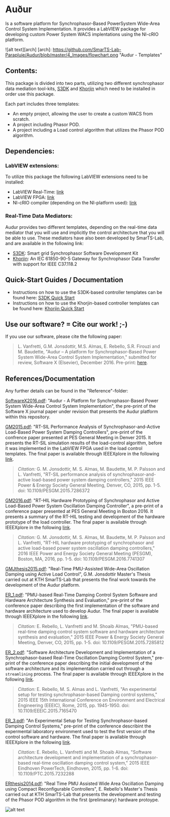 # Auður
Is a software platform for Synchrophasor-Based PowerSystem Wide-Area Control System Implementation.
It provides a LabVIEW package for developing custom Power System WACS implentations using the NI-cRIO platform.

![alt text][arch]
[arch]: https://github.com/SmarTS-Lab-Parapluie/Audur/blob/master/4_Images/flowchart.png "Audur - Templates"

## Contents:
This package is divided into two parts, utilizing two different synchrophasor data mediation tool-kits, [S3DK](https://github.com/SmarTS-Lab-Parapluie/S3DK) and [Khorjin](https://github.com/SmarTS-Lab-Parapluie/Khorjin-IEC61850-90-5) 
which need to be installed in order use this package.

Each part includes three templates:
  - An empty project, allowing the user to create a custom WACS from scratch.
  - A project including Phasor POD.
  - A project including a Load control algorithm that utilizes the Phasor POD algorithm.
  
## Dependencies:
### LabVIEW extensions:
To utilize this package the following LabVIEW extensions need to be installed:
- LabVIEW Real-Time: [link](http://www.ni.com/labview/realtime/)
- LabVIEW FPGA: [link](http://www.ni.com/labview/fpga/)
- NI-cRIO compiler (depending on the NI-platform used): [link](http://www.ni.com/white-paper/9381/en/)

### Real-Time Data Mediators:
Audur provides two different templates, depending on the real-time data mediator that you will use and implicitly the control architecture that you will be able to use. These mediators have also been developed by SmarTS-Lab, and are available in the following link:
  - [S3DK](https://github.com/SmarTS-Lab-Parapluie/S3DK): Smart grid Synchrophasor Software Development Kit
  - [Khorjin](https://github.com/SmarTS-Lab-Parapluie/Khorjin-IEC61850-90-5): An IEC 61850-90-5 Gateway for Synchrophasor Data Transfer with support for IEEE C37.118.2 

## Quick-Start Guides / Documentation
- Instructions on how to use the S3DK-based controller templates can be found here: [S3DK Quick Start](https://github.com/SmarTS-Lab-Parapluie/Audur/blob/master/1_s3dk_template/READ_ME.md)
- Instructions on how to use the Khorjin-based controller templates can be found here: [Khorjin Quick Start](https://github.com/SmarTS-Lab-Parapluie/Audur/blob/master/2_khorjin_template/READ_ME.md)

## Use our software? = Cite our work! ;-)
If you use our software, please cite the following paper: 
> L. Vanfretti, G.M. Jonsdottir, M.S. Almas, E. Rebello, S.R. Firouzi and M. Baudette, "Audur – A platform for Synchrophasor-Based Power System Wide-Area Control System Implementation," submitted for review, Software X (Elsevier), December 2016. Pre-print: [here](https://github.com/SmarTS-Lab-Parapluie/Audur/blob/master/3_References/SoftwareX2016.pdf).

## References/Documentation
Any further details can be found in the "Reference"-folder:

[SoftwareX2016.pdf](https://github.com/SmarTS-Lab-Parapluie/Audur/blob/master/3_References/SoftwareX2016.pdf): "Audur - A Platform for Synchrophasor-Based Power System Wide-Area Control System Implementation", the pre-print of the Software X journal paper under revision that presents the Audur platform within this repository.

[GM2015.pdf](https://github.com/SmarTS-Lab-Parapluie/Audur/blob/master/3_References/GM2015.pdf): "RT-SIL Performance Analysis of Synchrophasor-and-Active Load-Based Power System Damping Controllers", pre-print of the confrence paper presented at PES General Meeting in Denver 2015. It presents the RT-SIL simulation results of the load-control algorithm, before it was implemented in the LabVIEW FPGA used in the load control templates. 
The final paper is available through IEEEXplore in the following [link](http://ieeexplore.ieee.org/abstract/document/7286372/).
    
>    *Citation:* G. M. Jonsdottir, M. S. Almas, M. Baudette, M. P. Palsson and L. Vanfretti, "RT-SIL performance analysis of synchrophasor-and-active load-based power system damping controllers," 2015 IEEE Power & Energy Society General Meeting, Denver, CO, 2015, pp. 1-5. doi: 10.1109/PESGM.2015.7286372
  
[GM2016.pdf](https://github.com/SmarTS-Lab-Parapluie/Audur/blob/master/3_References/GM2016.pdf): "RT-HIL Hardware Prototyping of Synchrophasor and Active Load-Based Power System Oscillation Damping Controller", a pre-print of a conference paper presented at PES General Meeting in Boston 2016. It presents a summary of the RT-HIL testing and development of the hardware prototype of the load controller. 
The final paper is available through IEEEXplore in the following [link](http://ieeexplore.ieee.org/document/7741307/).
      
>    *Citation:* G. M. Jonsdottir, M. S. Almas, M. Baudette, M. P. Palsson and L. Vanfretti, "RT-HIL hardware prototyping of synchrophasor and active load-based power system oscillation damping controllers," 2016 IEEE Power and Energy Society General Meeting (PESGM), Boston, MA, 2016, pp. 1-5. doi: 10.1109/PESGM.2016.7741307

[GMJthesis2015.pdf](https://github.com/SmarTS-Lab-Parapluie/Audur/blob/master/3_References/GMJthesis2015.pdf): "Real-Time PMU-Assisted Wide-Area Oscillation Damping using Active Load Control", G.M. Jonsdottir Master's Thesis carried out at KTH SmarTS-Lab that presents the final work towards the development of the Audur platform.


[ER_1.pdf](https://github.com/SmarTS-Lab-Parapluie/Audur/blob/master/3_References/ER_1.pdf): "PMU-based Real-Time Damping Control System Software and Hardware Architecture Synthesis and Evaluation," pre-print of the conference paper describing the first implementation of the software and hardware architecture used to develop Audur. The final paper is available through IEEEXplore in the following [link](http://ieeexplore.ieee.org/document/7285812/).

>    *Citation:* E. Rebello, L. Vanfretti and M. Shoaib Almas, "PMU-based real-time damping control system software and hardware architecture synthesis and evaluation," 2015 IEEE Power & Energy Society General Meeting, Denver, CO, 2015, pp. 1-5. doi: 10.1109/PESGM.2015.7285812
  

[ER_2.pdf](https://github.com/SmarTS-Lab-Parapluie/Audur/blob/master/3_References/ER_2.pdf): "Software Architecture Development and Implementation of a Synchrophasor-based Real-Time Oscillation Damping Control System," pre-print of the conference paper describing the initial development of the software architecture and its implementation carried out through a `streamlining` process. The final paper is available through IEEEXplore in the following [link](http://ieeexplore.ieee.org/document/7165470/).

>    *Citation:* E. Rebello, M. S. Almas and L. Vanfretti, "An experimental setup for testing synchrophasor-based Damping control systems," 2015 IEEE 15th International Conference on Environment and Electrical Engineering (EEEIC), Rome, 2015, pp. 1945-1950. doi: 10.1109/EEEIC.2015.7165470

[ER_3.pdf](https://github.com/SmarTS-Lab-Parapluie/Audur/blob/master/3_References/ER_3.pdf): "An Experimental Setup for Testing Synchrophasor-based Damping Control Systems," pre-print of the conference describint the expermental laboratory environment used to test the first version of the control software and hardware. The final paper is available through IEEEXplore in the following [link](http://ieeexplore.ieee.org/document/7232288/).

>    *Citation:* E. Rebello, L. Vanfretti and M. Shoaib Almas, "Software architecture development and implementation of a synchrophasor-based real-time oscillation damping control system," 2015 IEEE Eindhoven PowerTech, Eindhoven, 2015, pp. 1-6. doi: 10.1109/PTC.2015.7232288

[ERthesis2014.pdf](https://github.com/SmarTS-Lab-Parapluie/Audur/blob/master/3_References/ERthesis2014.pdf): "Real Time PMU Assisted Wide Area Oscillation Damping using Compact Reconfigurable Controllers", E. Rebello's Master's Thesis carried out at KTH SmarTS-Lab that presents the development and testing of the Phasor POD algorithm in the first (prelimanary) hardware protoype.

![alt text](https://github.com/SmarTS-Lab-Parapluie/Audur/blob/master/4_Images/Best_sample.png "Test Results from Oscilloscope")
